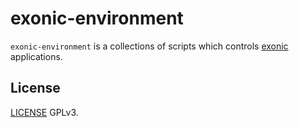 # exonic-environment

`exonic-environment` is a collections of scripts which controls [exonic](https://github.com/exonicde/exonic) applications.

## License

[LICENSE](./LICENSE) GPLv3.
